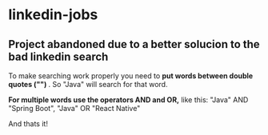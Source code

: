 # linkedin-jobs

<div>
    <h2>Project abandoned due to a better solucion to the bad linkedin search</h2>
    <div>
        <p> 
            To make searching work properly you need to <strong> put words between double quotes ("") </strong>.
            So "Java" will search for that word. 
        </p>
        <p>
            <strong>For multiple words use the operators AND and OR,</strong>
            like this: "Java" AND "Spring Boot", "Java" OR "React Native"
        </p>
        <p>
            And thats it!
        </p>
    </div>
</div>
